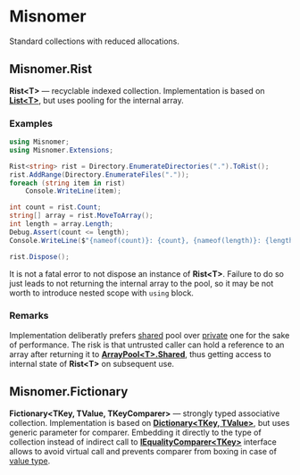 # Misnomer

Standard collections with reduced allocations.

## Misnomer.Rist

**Rist&lt;T&gt;** — recyclable indexed collection. Implementation is based on [**List&lt;T&gt;**](https://github.com/dotnet/corefx/blob/master/src/Common/src/CoreLib/System/Collections/Generic/List.cs), but uses pooling for the internal array.

### Examples

```csharp
using Misnomer;
using Misnomer.Extensions;
```

```csharp
Rist<string> rist = Directory.EnumerateDirectories(".").ToRist();
rist.AddRange(Directory.EnumerateFiles("."));
foreach (string item in rist)
    Console.WriteLine(item);

int count = rist.Count;
string[] array = rist.MoveToArray();
int length = array.Length;
Debug.Assert(count <= length);
Console.WriteLine($"{nameof(count)}: {count}, {nameof(length)}: {length}");

rist.Dispose();
```

It is not a fatal error to not dispose an instance of **Rist&lt;T&gt;**.
Failure to do so just leads to not returning the internal array to the pool, so it may be not worth to introduce nested scope with `using` block.

### Remarks

Implementation deliberatly prefers [shared](https://docs.microsoft.com/en-us/dotnet/api/system.buffers.arraypool-1.shared) pool over [private](https://docs.microsoft.com/en-us/dotnet/api/system.buffers.arraypool-1.create) one for the sake of performance.
The risk is that untrusted caller can hold a reference to an array after returning it to [**ArrayPool&lt;T&gt;.Shared**](https://docs.microsoft.com/en-us/dotnet/api/system.buffers.arraypool-1.shared), thus getting access to internal state of **Rist&lt;T&gt;** on subsequent use.

## Misnomer.Fictionary

**Fictionary&lt;TKey, TValue, TKeyComparer&gt;** — strongly typed associative collection. 
Implementation is based on [**Dictionary&lt;TKey, TValue&gt;**](https://github.com/dotnet/corefx/blob/master/src/Common/src/CoreLib/System/Collections/Generic/Dictionary.cs), but uses generic parameter for comparer.
Embedding it directly to the type of collection instead of indirect call to [**IEqualityComparer&lt;TKey&gt;**](https://docs.microsoft.com/en-us/dotnet/api/system.collections.generic.iequalitycomparer-1) interface allows to avoid virtual call and prevents comparer from boxing in case of [value type](https://adamsitnik.com/Value-Types-vs-Reference-Types/).
